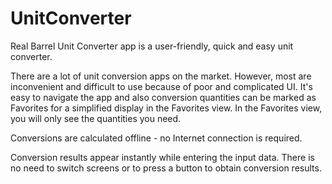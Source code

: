 # UnitConverter
Real Barrel Unit Converter app is a user-friendly, quick and easy unit converter.

There are a lot of unit conversion apps on the market. However, most are inconvenient and difficult to use because of poor and complicated UI. It's easy to navigate the app and also conversion quantities can be marked as Favorites for a simplified display in the Favorites view.  In the Favorites view, you will only see the quantities you need.

Conversions are calculated offline - no Internet connection is required.

Conversion results appear instantly while entering the input data. There is no need to switch screens or to press a button to obtain conversion results.
